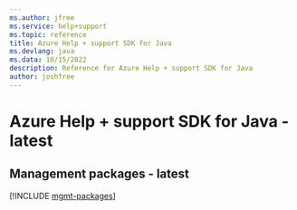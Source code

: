 ```yaml
---
ms.author: jfree
ms.service: help+support
ms.topic: reference
title: Azure Help + support SDK for Java
ms.devlang: java
ms.data: 10/15/2022
description: Reference for Azure Help + support SDK for Java
author: joshfree
---
```

# Azure Help + support SDK for Java - latest

## Management packages - latest
[!INCLUDE [mgmt-packages](help-+-support-mgmt-index.md)]